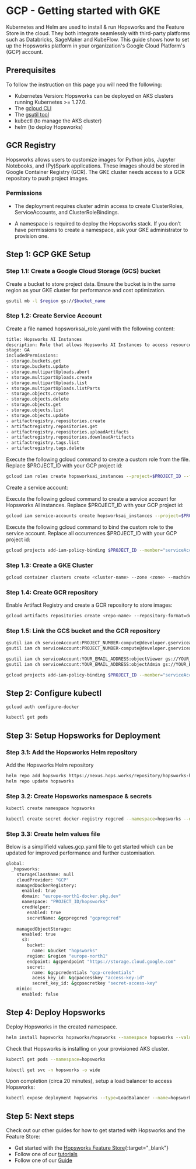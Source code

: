# GCP - Getting started with GKE

Kubernetes and Helm are used to install & run Hopsworks and the Feature Store
in the cloud. They both integrate seamlessly with third-party platforms such as Databricks,
SageMaker and KubeFlow. This guide shows how to set up the Hopsworks platform in your organization's Google Cloud Platform's (GCP) account.


## Prerequisites

To follow the instruction on this page you will need the following:

- Kubernetes Version: Hopsworks can be deployed on AKS clusters running Kubernetes >= 1.27.0.
- The [gcloud CLI](https://cloud.google.com/sdk/gcloud)
- The [gsutil tool](https://cloud.google.com/storage/docs/gsutil)
- kubectl (to manage the AKS cluster)
- helm (to deploy Hopsworks)

## GCR Registry

Hopsworks allows users to customize images for Python jobs, Jupyter Notebooks, and (Py)Spark applications. These images should be stored in Google Container Registry (GCR). The GKE cluster needs access to a GCR repository to push project images.

### Permissions

- The deployment requires cluster admin access to create ClusterRoles, ServiceAccounts, and ClusterRoleBindings.

- A namespace is required to deploy the Hopsworks stack. If you don’t have permissions to create a namespace, ask your GKE administrator to provision one.


## Step 1: GCP GKE Setup

### Step 1.1: Create a Google Cloud Storage (GCS) bucket

Create a bucket to store project data. Ensure the bucket is in the same region as your GKE cluster for performance and cost optimization.

```bash
gsutil mb -l $region gs://$bucket_name
```

### Step 1.2: Create Service Account

Create a file named hopsworksai_role.yaml with the following content:

```bash
title: Hopsworks AI Instances
description: Role that allows Hopsworks AI Instances to access resources
stage: GA
includedPermissions:
- storage.buckets.get
- storage.buckets.update
- storage.multipartUploads.abort
- storage.multipartUploads.create
- storage.multipartUploads.list
- storage.multipartUploads.listParts
- storage.objects.create
- storage.objects.delete
- storage.objects.get
- storage.objects.list
- storage.objects.update
- artifactregistry.repositories.create
- artifactregistry.repositories.get
- artifactregistry.repositories.uploadArtifacts
- artifactregistry.repositories.downloadArtifacts
- artifactregistry.tags.list
- artifactregistry.tags.delete
```

Execute the following gcloud command to create a custom role from the file. Replace $PROJECT_ID with your GCP project id:

```bash
gcloud iam roles create hopsworksai_instances --project=$PROJECT_ID --file=hopsworksai_role.yaml
```

Create a service account:

Execute the following gcloud command to create a service account for Hopsworks AI instances. Replace $PROJECT_ID with your GCP project id:

```bash
gcloud iam service-accounts create hopsworksai_instances --project=$PROJECT_ID --description="Service account for Hopsworks AI instances" --display-name="Hopsworks AI instances"
```

Execute the following gcloud command to bind the custom role to the service account. Replace all occurrences $PROJECT_ID with your GCP project id:

```bash
gcloud projects add-iam-policy-binding $PROJECT_ID --member="serviceAccount:hopsworks-ai-instances@$PROJECT_ID.iam.gserviceaccount.com" --role="projects/$PROJECT_ID/roles/hopsworksai_instances"
```


### Step 1.3: Create a GKE Cluster

```bash
gcloud container clusters create <cluster-name> --zone <zone> --machine-type n2-standard-8 --num-nodes 3 --enable-ip-alias --service-account my-service-account@my-project.iam.gserviceaccount.com
```

### Step 1.4: Create GCR repository

Enable Artifact Registry and create a GCR repository to store images:

```bash
gcloud artifacts repositories create <repo-name> --repository-format=docker --location=<region>
```

### Step 1.5: Link the GCS bucket and the GCR repository

```bash
gsutil iam ch serviceAccount:PROJECT_NUMBER-compute@developer.gserviceaccount.com:objectViewer gs://YOUR_BUCKET_NAME
gsutil iam ch serviceAccount:PROJECT_NUMBER-compute@developer.gserviceaccount.com:objectAdmin gs://YOUR_BUCKET_NAME

gsutil iam ch serviceAccount:YOUR_EMAIL_ADDRESS:objectViewer gs://YOUR_BUCKET_NAME
gsutil iam ch serviceAccount:YOUR_EMAIL_ADDRESS:objectAdmin gs://YOUR_BUCKET_NAME

gcloud projects add-iam-policy-binding $PROJECT_ID --member="serviceAccount:SERVICE_ACCOUNT_EMAIL" --role="roles/storage.objectViewer"
```

## Step 2: Configure kubectl

```bash
gcloud auth configure-docker

kubectl get pods
```

## Step 3: Setup Hopsworks for Deployment

### Step 3.1: Add the Hopsworks Helm repository

Add the Hopsworks Helm repository

```bash
helm repo add hopsworks https://nexus.hops.works/repository/hopsworks-helm-dev --username $NEXUS_USER --password $NEXUS_PASS
helm repo update hopsworks
```

### Step 3.2: Create Hopsworks namespace & secrets

```bash
kubectl create namespace hopsworks

kubectl create secret docker-registry regcred --namespace=hopsworks --docker-server=docker.hops.works --docker-username=$NEXUS_USER --docker-password=$NEXUS_PASS --docker-email=$NEXUS_EMAIL_ADDRESS
```

### Step 3.3: Create helm values file

Below is a simplifield values.gcp.yaml file to get started which can be updated for improved performance and further customisation.

```bash
global:
  _hopsworks:
    storageClassName: null
    cloudProvider: "GCP"
    managedDockerRegistery:
      enabled: true
      domain: "europe-north1-docker.pkg.dev"
      namespace: "PROJECT_ID/hopsworks"
      credHelper:
        enabled: true
        secretName: &gcpregcred "gcpregcred"
    
    managedObjectStorage:
      enabled: true
      s3:
        bucket: 
          name: &bucket "hopsworks"
        region: &region "europe-north1"
        endpoint: &gcpendpoint "https://storage.cloud.google.com"
        secret:
          name: &gcpcredentials "gcp-credentials"
          acess_key_id: &gcpaccesskey "access-key-id"
          secret_key_id: &gcpsecretkey "secret-access-key"
    minio:
      enabled: false
```

## Step 4: Deploy Hopsworks

Deploy Hopsworks in the created namespace.

```bash
helm install hopsworks hopsworks/hopsworks --namespace hopsworks --values values.gcp.yaml --timeout=600s
```

Check that Hopsworks is installing on your provisioned AKS cluster.

```bash
kubectl get pods --namespace=hopsworks

kubectl get svc -n hopsworks -o wide
```

Upon completion (circa 20 minutes), setup a load balancer to access Hopsworks:

```bash
kubectl expose deployment hopsworks --type=LoadBalancer --name=hopsworks-service --namespace <namespace>
```


## Step 5: Next steps

Check out our other guides for how to get started with Hopsworks and the Feature Store:

* Get started with the [Hopsworks Feature Store](https://colab.research.google.com/github/logicalclocks/hopsworks-tutorials/blob/master/quickstart.ipynb){:target="_blank"}
* Follow one of our [tutorials](../../tutorials/index.md)
* Follow one of our [Guide](../../user_guides/index.md)
